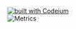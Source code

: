 [![built with Codeium](https://codeium.com/badges/main)](https://codeium.com)<br>
![Metrics](https://metrics.lecoq.io/SanceiLaks?template=classic&base.header=0&base.activity=0&base.community=0&base.repositories=0&base.metadata=0&isocalendar=1&people=1&languages=1&lines=1&followup=1&repositories=1&achievements=1&repositories=100&repositories.batch=100&repositories.forks=false&repositories.affiliations=owner&isocalendar.duration=half-year&languages.limit=8&languages.sections=most-used&languages.colors=github&languages.threshold=0%25&languages.indepth=false&languages.analysis.timeout=15&languages.categories=markup%2C%20programming&languages.recent.categories=markup%2C%20programming&languages.recent.load=300&languages.recent.days=14&people.limit=24&people.size=28&people.types=followers%2C%20following&people.identicons=false&people.shuffle=false&followup.sections=repositories&achievements.threshold=C&achievements.secrets=true&achievements.display=detailed&achievements.limit=0&config.timezone=Europe%2FMoscow)
